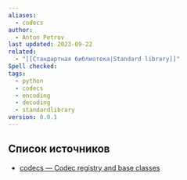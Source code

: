 ```yaml
---
aliases:
  - codecs
author:
  - Anton Petrov
last updated: 2023-09-22
related:
  - "[[Стандартная библиотека|Standard library]]"
Spell checked: 
tags:
  - python
  - codecs
  - encoding
  - decoding
  - standardlibrary
version: 0.0.1
---
```

## Список источников

- [codecs — Codec registry and base classes](https://docs.python.org/3/library/codecs.html#module-codecs)